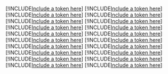 [!INCLUDE[Include a token here](refs1531102416985/r1.md)]
[!INCLUDE[Include a token here](refs1531102416985/r2.md)]
[!INCLUDE[Include a token here](refs1531102416985/r3.md)]
[!INCLUDE[Include a token here](refs1531102416985/r4.md)]
[!INCLUDE[Include a token here](refs1531102416985/r5.md)]
[!INCLUDE[Include a token here](refs1531102416985/r6.md)]
[!INCLUDE[Include a token here](refs1531102416985/r7.md)]
[!INCLUDE[Include a token here](refs1531102416985/r8.md)]
[!INCLUDE[Include a token here](refs1531102416985/r9.md)]
[!INCLUDE[Include a token here](refs1531102416985/r10.md)]
[!INCLUDE[Include a token here](refs1531102416985/r11.md)]
[!INCLUDE[Include a token here](refs1531102416985/r12.md)]
[!INCLUDE[Include a token here](refs1531102416985/r13.md)]
[!INCLUDE[Include a token here](refs1531102416985/r14.md)]
[!INCLUDE[Include a token here](refs1531102416985/r15.md)]
[!INCLUDE[Include a token here](refs1531102416985/r16.md)]
[!INCLUDE[Include a token here](refs1531102416985/r17.md)]
[!INCLUDE[Include a token here](refs1531102416985/r18.md)]
[!INCLUDE[Include a token here](refs1531102416985/r19.md)]
[!INCLUDE[Include a token here](refs1531102416985/r20.md)]